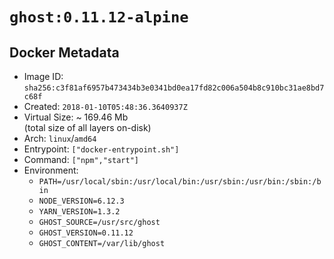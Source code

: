 # `ghost:0.11.12-alpine`

## Docker Metadata

- Image ID: `sha256:c3f81af6957b473434b3e0341bd0ea17fd82c006a504b8c910bc31ae8bd7c68f`
- Created: `2018-01-10T05:48:36.3640937Z`
- Virtual Size: ~ 169.46 Mb  
  (total size of all layers on-disk)
- Arch: `linux`/`amd64`
- Entrypoint: `["docker-entrypoint.sh"]`
- Command: `["npm","start"]`
- Environment:
  - `PATH=/usr/local/sbin:/usr/local/bin:/usr/sbin:/usr/bin:/sbin:/bin`
  - `NODE_VERSION=6.12.3`
  - `YARN_VERSION=1.3.2`
  - `GHOST_SOURCE=/usr/src/ghost`
  - `GHOST_VERSION=0.11.12`
  - `GHOST_CONTENT=/var/lib/ghost`
